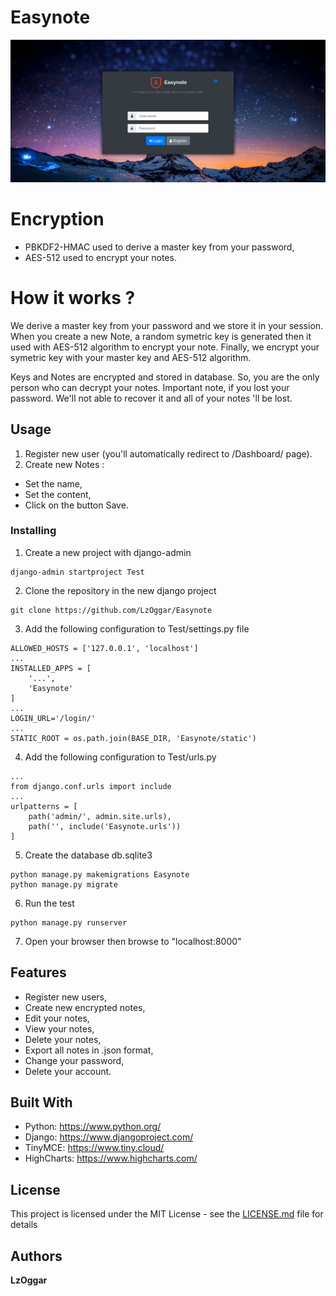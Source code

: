 # Easynote
![alt text](https://github.com/LzOggar/Easynote/blob/master/Images/Screenshot_2020-05-17%20Login.png)

# Encryption
* PBKDF2-HMAC used to derive a master key from your password,
* AES-512 used to encrypt your notes.

# How it works ?
We derive a master key from your password and we store it in your session. When you create a new Note, a random symetric key is generated then it used with AES-512 algorithm to encrypt your note. Finally, we encrypt your symetric key with your master key and AES-512 algorithm.

Keys and Notes are encrypted and stored in database. So, you are the only person who can decrypt your notes.
Important note, if you lost your password. We'll not able to recover it and all of your notes 'll be lost.

## Usage
1. Register new user (you'll automatically redirect to /Dashboard/ page).
2. Create new Notes :
- Set the name,
- Set the content,
- Click on the button Save.

### Installing
1. Create a new project with django-admin
```
django-admin startproject Test
```
2. Clone the repository in the new django project
```
git clone https://github.com/LzOggar/Easynote
```
3. Add the following configuration to Test/settings.py file
```
ALLOWED_HOSTS = ['127.0.0.1', 'localhost']
...
INSTALLED_APPS = [
    '...',
    'Easynote'
]
...
LOGIN_URL='/login/'
...
STATIC_ROOT = os.path.join(BASE_DIR, 'Easynote/static')
```
4. Add the following configuration to Test/urls.py
```
...
from django.conf.urls import include
...
urlpatterns = [
    path('admin/', admin.site.urls),
    path('', include('Easynote.urls'))
]
```

5. Create the database db.sqlite3
```
python manage.py makemigrations Easynote
python manage.py migrate
```

6. Run the test
```
python manage.py runserver
```

7. Open your browser then browse to "localhost:8000"

## Features
- Register new users,
- Create new encrypted notes,
- Edit your notes,
- View your notes,
- Delete your notes,
- Export all notes in .json format,
- Change your password,
- Delete your account.

## Built With

* Python: https://www.python.org/
* Django: https://www.djangoproject.com/
* TinyMCE: https://www.tiny.cloud/
* HighCharts: https://www.highcharts.com/

## License

This project is licensed under the MIT License - see the [LICENSE.md](LICENSE.md) file for details

## Authors

**LzOggar**
